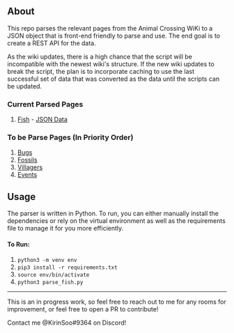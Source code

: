 ## About
This repo parses the relevant pages from the Animal Crossing WiKi to a JSON object that is front-end friendly to parse and use. The end goal is to create a REST API for the data.

As the wiki updates, there is a high chance that the script will be incompatible with the newest wiki's structure. If the new wiki updates to break the script, the plan is to incorporate caching to use the last successful set of data that was converted as the data until the scripts can be updated.

### Current Parsed Pages
1. [Fish](https://animalcrossing.fandom.com/wiki/Fish_%28New_Horizons%29) - [JSON Data](fish.json)

### To be Parse Pages (In Priority Order)
1. [Bugs]([https://animalcrossing.fandom.com/wiki/Bugs_(New_Horizons)](https://animalcrossing.fandom.com/wiki/Bugs_(New_Horizons)))
2. [Fossils]([https://animalcrossing.fandom.com/wiki/Fossils_(New_Horizons)](https://animalcrossing.fandom.com/wiki/Fossils_(New_Horizons)))
3. [Villagers]([https://animalcrossing.fandom.com/wiki/Villager_list_(New_Horizons)](https://animalcrossing.fandom.com/wiki/Villager_list_(New_Horizons)))
4. [Events]([https://animalcrossing.fandom.com/wiki/Events_(New_Horizons)](https://animalcrossing.fandom.com/wiki/Events_(New_Horizons)))

## Usage
The parser is written in Python. To run, you can either manually install the dependencies or rely on the virtual environment as well as the requirements file to manage it for you more efficiently. 

#### To Run:
1. `python3 -m venv env`
2. `pip3 install -r requirements.txt`
3. `source env/bin/activate`
4. `python3 parse_fish.py`

---
This is an in progress work, so feel free to reach out to me for any rooms for improvement, or feel free to open a PR to contribute!

Contact me @KirinSoo#9364 on Discord!